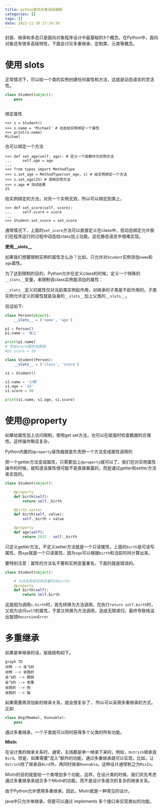 ```yaml
---
title: python面向对象高级编程
categories: []
tags: []
date: 2023-11-30 17:24:38
---
```


封装、继承和多态只是面向对象程序设计中最基础的3个概念。在Python中，面向对象还有很多高级特性，下面会讨论多重继承、定制类、元类等概念。

<!-- more -->

# 使用 __slots__

正常情况下，可以给一个类的实例创建任何属性和方法，这就是动态语言的灵活性。

```python
class Student(object):
    pass
    
```

绑定属性

```shell
>>> s = Student()
>>> s.name = 'Michael' # 动态给实例绑定一个属性
>>> print(s.name)
Michael

```
也可以绑定一个方法

```shell
>>> def set_age(self, age): # 定义一个函数作为实例方法
...     self.age = age
...
>>> from types import MethodType
>>> s.set_age = MethodType(set_age, s) # 给实例绑定一个方法
>>> s.set_age(25) # 调用实例方法
>>> s.age # 测试结果
25
```
给实例绑定的方法，对另一个实例无效，所以可以绑定到类上。

```shell
>>> def set_score(self, score):
...     self.score = score
...
>>> Student.set_score = set_score
```
通常情况下，上面的`set_score`方法可以直接定义在class中，但动态绑定允许我们在程序运行的过程中动态给class加上功能，这在静态语言中很难实现。

**使用__slots__**

如果我们想要限制实例的属性怎么办？比如，只允许对`Student`实例添加`name`和`age`属性。

为了达到限制的目的，Python允许在定义class的时候，定义一个特殊的`__slots__`变量，来限制该class实例能添加的属性：

`__slots__`定义的属性仅对当前类实例起作用，对继承的子类是不起作用的。子类实例允许定义的属性就是自身的`__slots__`加上父类的`__slots__`。

验证如下:

```python
class Person(object):
    __slots__ = ('name', 'age')

p1 = Person()
p1.name = '张三'

print(p1.name)
# 添加score属性会报错
#p1.score = 10

class Student(Person):
    __slots__ = ('class', 'score')

s1 = Student()

s1.name = '小明'
s1.age = '14'
s1.score = 98

print(s1.name, s1.age, s1.score)

```
# 使用@property

如果给属性加上访问限制，使用get set方法，也可以在赋值时检查数据的合理性。这样操作略显复杂。

Python内置的`@property`装饰器就是负责把一个方法变成属性调用的

把一个getter方法变成属性，只需要加上`@property`就可以了。我们在对实例属性操作的时候，就知道该属性很可能不是直接暴露的，而是通过getter和setter方法来实现的。

```python
class Student(object):

    @property
    def birth(self):
        return self._birth

    @birth.setter
    def birth(self, value):
        self._birth = value

    @property
    def age(self):
        return 2015 - self._birth
```
只定义getter方法，不定义setter方法就是一个只读属性，上面的`birth`是可读写属性，而`age`就是一个只读属性，因为`age`可以根据`birth`和当前时间计算出来。

要特别注意：属性的方法名不要和实例变量重名，下面的就是错误的。

```python
class Student(object):

    # 方法名称和实例变量均为birth:
    @property
    def birth(self):
        return self.birth
```

这是因为调用`s.birth`时，首先转换为方法调用，在执行`return self.birth`时，又视为访问`self`的属性，于是又转换为方法调用，造成无限递归，最终导致栈溢出报错`RecursionError`

# 多重继承


如果是单继承的话，层级结构如下。


```mermaid
graph TD
动物 --> 会飞的
动物 --> 会跑的
会飞的 --> 鹦鹉
会飞的 --> 老鹰
会跑的 --> 狗
会跑的 --> 猫
```
如果需要再添加新的继承关系，就会很复杂了， 所以可以采用多重继承的方式。 比如

```python
class Dog(Mammal, Runnable):
    pass
```
通过多重继承，一个子类就可以同时获得多个父类的所有功能。

**MixIn**

在设计类的继承关系时，通常，主线都是单一继承下来的，例如，`Ostrich`继承自`Bird`。但是，如果需要“混入”额外的功能，通过多重继承就可以实现，比如，让`Ostrich`除了继承自`Bird`外，再同时继承`Runnable`。这种设计通常称之为`MixIn`。

MixIn的目的就是给一个类增加多个功能，这样，在设计类的时候，我们优先考虑通过多重继承来组合多个MixIn的功能，而不是设计多层次的复杂的继承关系。

由于Python允许使用多重继承，因此，MixIn就是一种常见的设计。

java中只允许单继承，但是可以通过 implements 多个接口来实现类似的功能。


